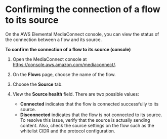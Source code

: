 # Confirming the connection of a flow to its source<a name="source-confirm-connection"></a>

On the AWS Elemental MediaConnect console, you can view the status of the connection between a flow and its source\.

**To confirm the connection of a flow to its source \(console\)**

1. Open the MediaConnect console at [https://console\.aws\.amazon\.com/mediaconnect/](https://console.aws.amazon.com/mediaconnect/)\.

1. On the **Flows** page, choose the name of the flow\.

1. Choose the **Source** tab\.

1. View the **Source health** field\. There are two possible values:
   + **Connected** indicates that the flow is connected successfully to its source\.
   + **Disconnected** indicates that the flow is not connected to its source\. To resolve this issue, verify that the source is actually sending content\. Also, check the source settings on the flow such as the whitelist CIDR and the protocol configuration\.